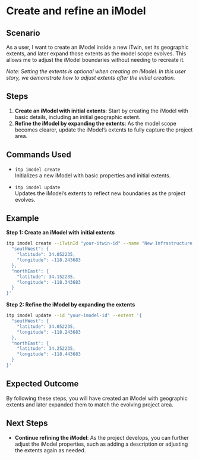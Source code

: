 # Create and refine an iModel

## Scenario

As a user, I want to create an iModel inside a new iTwin, set its geographic extents, and later expand those extents as the model scope evolves. This allows me to adjust the iModel boundaries without needing to recreate it.

*Note: Setting the extents is optional when creating an iModel. In this user story, we demonstrate how to adjust extents after the initial creation.*

## Steps

1. **Create an iModel with initial extents**: Start by creating the iModel with basic details, including an initial geographic extent.
2. **Refine the iModel by expanding the extents**: As the model scope becomes clearer, update the iModel’s extents to fully capture the project area.

## Commands Used

- `itp imodel create`  
  Initializes a new iModel with basic properties and initial extents.

- `itp imodel update`  
  Updates the iModel’s extents to reflect new boundaries as the project evolves.

## Example

**Step 1: Create an iModel with initial extents**
```bash
itp imodel create --iTwinId "your-itwin-id" --name "New Infrastructure Project" --extent '{
  "southWest": {
    "latitude": 34.052235,
    "longitude": -118.243683
  },
  "northEast": {
    "latitude": 34.152235,
    "longitude": -118.343683
  }
}'
```

**Step 2: Refine the iModel by expanding the extents**
```bash
itp imodel update --id "your-imodel-id" --extent '{
  "southWest": {
    "latitude": 34.052235,
    "longitude": -118.243683
  },
  "northEast": {
    "latitude": 34.252235,
    "longitude": -118.443683
  }
}'
```

## Expected Outcome

By following these steps, you will have created an iModel with geographic extents and later expanded them to match the evolving project area.

## Next Steps

- **Continue refining the iModel**: As the project develops, you can further adjust the iModel properties, such as adding a description or adjusting the extents again as needed.
